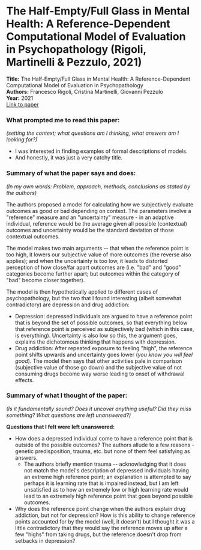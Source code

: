 # The Half-Empty/Full Glass in Mental Health: A Reference-Dependent Computational Model of Evaluation in Psychopathology  (Rigoli, Martinelli &amp; Pezzulo, 2021)

**Title:** The Half-Empty/Full Glass in Mental Health: A Reference-Dependent Computational Model of Evaluation in Psychopathology  
**Authors:** Francesco Rigoli, Cristina Martinelli, Giovanni Pezzulo  
**Year:** 2021  
[Link to paper](https://journals.sagepub.com/doi/10.1177/2167702621998344)

### What prompted me to read this paper:
*(setting the context; what questions am I thinking, what answers am I looking for?)*
- I was interested in finding examples of formal descriptions of models.
- And honestly, it was just a very catchy title.

### Summary of what the paper says and does:
*(In my own words: Problem, approach, methods, conclusions as stated by the authors)*

The authors proposed a model for calculating how we subjectively evaluate outcomes as good or bad depending on context. The parameters involve a "reference" measure and an "uncertainty" measure - in an adaptive individual, reference would be the average given all possible (contextual) outcomes and uncertainty would be the standard deviation of those contextual outcomes.

The model makes two main arguments -- that when the reference point is too high, it lowers our subjective value of more outcomes (the reverse also applies); and when the uncertainty is too low, it leads to distorted perception of how close/far apart outcomes are (i.e. "bad" and "good" categories become further apart; but outcomes within the category of "bad" become closer together).

The model is then hypothetically applied to different cases of psychopathology, but the two that I found interesting (albeit somewhat contradictory) are depression and drug addiction:  
- Depression: depressed individuals are argued to have a reference point that is beyond the set of possible outcomes, so that everything below that reference point is perceived as subjectively bad (which in this case, is everything). Uncertainty is also low so this, the argument goes, explains the dichotomous thinking that happens with depression.  
- Drug addiction: After repeated exposure to feeling "high", the reference point shifts upwards and uncertainty goes lower (_you know you will feel good_). The model then says that other activities pale in comparison (subjective value of those go down) and the subjective value of not consuming drugs become way worse leading to onset of withdrawal effects.

### Summary of what I thought of the paper:
*(Is it fundamentally sound? Does it uncover anything useful? Did they miss something? What questions are left unanswered?)*

**Questions that I felt were left unanswered:**
- How does a depressed individual come to have a reference point that is outside of the possible outcomes? The authors allude to a few reasons - genetic predisposition, trauma, etc. but none of them feel satisfying as answers.
    - The authors briefly mention trauma -- acknowledging that it does not match the model's description of depressed individuals having an extreme high reference point; an explanation is attempted to say perhaps it is learning rate that is impaired instead, but I am left unsatisfied as to how an extremely low or high learning rate would lead to an extremely high reference point that goes beyond possible outcomes.
- Why does the reference point change when the authors explain drug addiction, but not for depression? How is this ability to change reference points accounted for by the model (well, it doesn't) but I thought it was a little contradictory that they would say the reference moves up after a few "highs" from taking drugs, but the reference doesn't drop from setbacks in depression?
